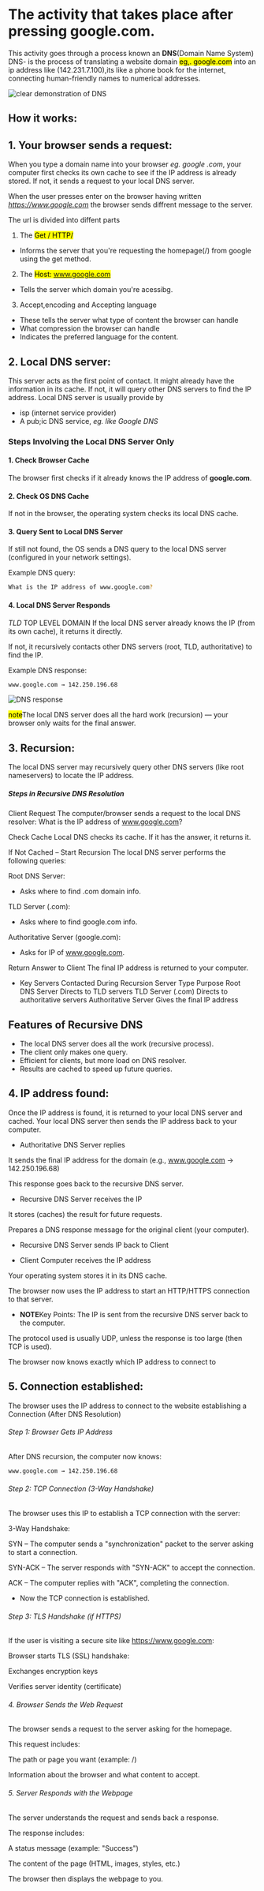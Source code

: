 # The activity that takes place after pressing **google.com**.

This activity goes through a process known an **DNS**(Domain Name System)
DNS- is the process of translating a website domain <mark>eg,. google.com</mark> into an ip address like (142.231.7.100),its like a phone book for the internet, connecting human-friendly names to numerical addresses.

![clear demonstration of DNS](./asset/DNS-lookup-process-.png)

## How it works:

## 1. Your browser sends a request:
When you type a domain name into your browser <em>eg. google .com</em>, your computer first checks its own cache to see if the IP address is already stored. If not, it sends a request to your local DNS server.

When the user presses enter on the browser having written <em>https://www.google.com</em> the browser sends diffrent message to the server.

The url is divided into diffent parts

1. The <mark>Get / HTTP/</mark>
- Informs the server that you're requesting the homepage(/) from google using the get method.
2. The <mark>Host: www.google.com</mark>
- Tells the server which domain you're acessibg.
3. Accept,encoding and Accepting language 
- These tells the server what type of content the browser can handle
- What compression the browser can handle
- Indicates the preferred  language for the content.


## 2. Local DNS server:
This server acts as the first point of contact. It might already have the information in its cache. If not, it will query other DNS servers to find the IP address. 
Local DNS server is usually  provide by

- isp (internet service provider)
- A pub;ic DNS service,  <em>eg. like Google DNS</em>

### Steps Involving the Local DNS Server Only

#### 1. Check Browser Cache
The browser first checks if it already knows the IP address of **google.com**.

#### 2. Check OS DNS Cache
If not in the browser, the operating system checks its local DNS cache.

#### 3. Query Sent to Local DNS Server
If still not found, the OS sends a DNS query to the local DNS server (configured in your network settings).

Example DNS query:

```bash
What is the IP address of www.google.com?
```

#### 4. Local DNS Server Responds
*TLD* TOP LEVEL DOMAIN
If the local DNS server already knows the IP (from its own cache), it returns it directly.

If not, it recursively contacts other DNS servers (root, TLD, authoritative) to find the IP.

Example DNS response:
```bash
www.google.com → 142.250.196.68
```
![DNS response](./asset/dns-response.jpeg)

<mark>note</mark>The local DNS server does all the hard work (recursion) — your browser only waits for the final answer.


## 3. Recursion:
The local DNS server may recursively query other DNS servers (like root nameservers) to locate the IP address.
##### Steps in Recursive DNS Resolution
Client Request
The computer/browser sends a request to the local DNS resolver:
What is the IP address of www.google.com?

Check Cache
Local DNS checks its cache. If it has the answer, it returns it.

If Not Cached – Start Recursion
The local DNS server performs the following queries:

Root DNS Server:
-  Asks where to find .com domain info.

TLD Server (.com):
-  Asks where to find google.com info.

Authoritative Server (google.com):
- Asks for IP of www.google.com.

Return Answer to Client
The final IP address is returned to your computer.

- Key Servers Contacted During Recursion 
Server Type	Purpose
Root DNS Server	Directs to TLD servers
TLD Server (.com)	Directs to authoritative servers
Authoritative Server	Gives the final IP address

## Features of Recursive DNS
- The local DNS server does all the work (recursive process).
- The client only makes one query.
- Efficient for clients, but more load on DNS resolver.
- Results are cached to speed up future queries.



## 4. IP address found:
Once the IP address is found, it is returned to your local DNS server and cached. Your local DNS server then sends the IP address back to your computer. 

- Authoritative DNS Server replies

It sends the final IP address for the domain (e.g., www.google.com → 142.250.196.68)

This response goes back to the recursive DNS server.

- Recursive DNS Server receives the IP

It stores (caches) the result for future requests.

Prepares a DNS response message for the original client (your computer).

- Recursive DNS Server sends IP back to Client

- Client Computer receives the IP address

Your operating system stores it in its DNS cache.

The browser now uses the IP address to start an HTTP/HTTPS connection to that server.

- **NOTE**Key Points:
The IP is sent from the recursive DNS server back to the computer.

The protocol used is usually UDP, unless the response is too large (then TCP is used).

The browser now knows exactly which IP address to connect to

## 5. Connection established:
The browser uses the IP address to connect to the website establishing a Connection (After DNS Resolution)

###### Step 1: Browser Gets IP Address

After DNS recursion, the computer now knows:

```bash
www.google.com → 142.250.196.68
```

###### Step 2: TCP Connection (3-Way Handshake)
The browser uses this IP to establish a TCP connection with the server:

3-Way Handshake:

SYN – The computer sends a "synchronization" packet to the server asking to start a connection.

SYN-ACK – The server responds with "SYN-ACK" to accept the connection.

ACK – The computer replies with "ACK", completing the connection.

- Now the TCP connection is established.

###### Step 3: TLS Handshake (if HTTPS)
If the user is visiting a secure site like https://www.google.com:

Browser starts TLS (SSL) handshake:

Exchanges encryption keys

Verifies server identity (certificate)

 ###### 4. Browser Sends the Web Request
The browser sends a request to the server asking for the homepage.

This request includes:

The path or page you want (example: /)

Information about the browser and what content to accept.


###### 5. Server Responds with the Webpage

The server understands the request and sends back a response.

The response includes:

A status message (example: "Success")

The content of the page (HTML, images, styles, etc.)

The browser then displays the webpage to you. 